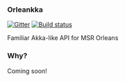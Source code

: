### Orleankka

[![Gitter](https://badges.gitter.im/Join%20Chat.svg)](https://gitter.im/yevhen/Orleankka?utm_source=badge&utm_medium=badge&utm_campaign=pr-badge&utm_content=badge)
[![Build status](https://ci.appveyor.com/api/projects/status/qtfih702sfxcsyt6?svg=true)](https://ci.appveyor.com/project/yevhen/orleankka)



Familiar Akka-like API for MSR Orleans

### Why?

Coming soon!
